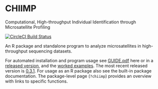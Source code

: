 # CHIIMP
Computational, High-throughput Individual Identification through Microsatellite Profiling

[![CircleCI Build Status](https://circleci.com/gh/ShawHahnLab/chiimp/tree/dev.svg?style=svg)](https://circleci.com/gh/ShawHahnLab/chiimp/tree/dev)

An R package and standalone program to analyze microsatellites in
high-throughput sequencing datasets.

For automated installation and program usage see [GUIDE.pdf] here or in a
[released version](https://github.com/ShawHahnLab/chiimp/releases), and the [worked examples].
The most recent released version is [0.3.1](https://github.com/ShawHahnLab/chiimp/releases/tag/0.3.1).
For usage as an R package also see the built-in package documentation.  The
package-level page (`?chiimp`) provides an overview with links to specific
functions.

[GUIDE.pdf]: https://shawhahnlab.github.io/chiimp/GUIDE.pdf
[worked examples]: https://shawhahnlab.github.io/chiimp/docs
